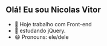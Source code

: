 ## Olá! Eu sou Nicolas Vitor  

- 🔭 Hoje trabalho com Front-end
- 🌱 estudando jQuery.
- 😄 Pronouns: ele/dele
